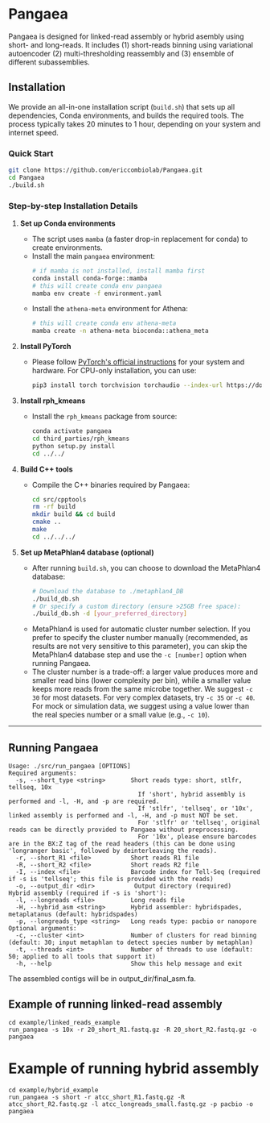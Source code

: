 # Pangaea
Pangaea is designed for linked-read assembly or hybrid asembly using short- and long-reads. It includes (1) short-reads binning using variational autoencoder (2) multi-thresholding reassembly and (3) ensemble of different subassemblies.

## Installation

We provide an all-in-one installation script (`build.sh`) that sets up all dependencies, Conda environments, and builds the required tools. The process typically takes 20 minutes to 1 hour, depending on your system and internet speed.

### Quick Start
```bash
git clone https://github.com/ericcombiolab/Pangaea.git
cd Pangaea
./build.sh
```

### Step-by-step Installation Details

1. **Set up Conda environments**
    - The script uses `mamba` (a faster drop-in replacement for conda) to create environments.
    - Install the main `pangaea` environment:
      ```bash
      # if mamba is not installed, install mamba first
      conda install conda-forge::mamba
      # this will create conda env pangaea
      mamba env create -f environment.yaml
      ```
    - Install the `athena-meta` environment for Athena:
      ```bash
      # this will create conda env athena-meta
      mamba create -n athena-meta bioconda::athena_meta
      ```

2. **Install PyTorch**
    - Please follow [PyTorch's official instructions](https://pytorch.org/get-started/locally/) for your system and hardware. For CPU-only installation, you can use:
      ```bash
      pip3 install torch torchvision torchaudio --index-url https://download.pytorch.org/whl/cpu
      ```

3. **Install rph_kmeans**
    - Install the `rph_kmeans` package from source:
      ```bash
      conda activate pangaea
      cd third_parties/rph_kmeans
      python setup.py install
      cd ../../
      ```

4. **Build C++ tools**
    - Compile the C++ binaries required by Pangaea:
      ```bash
      cd src/cpptools
      rm -rf build
      mkdir build && cd build
      cmake ..
      make
      cd ../../../
      ```

5. **Set up MetaPhlan4 database (optional)**
    - After running `build.sh`, you can choose to download the MetaPhlan4 database:
      ```bash
      # Download the database to ./metaphlan4_DB
      ./build_db.sh
      # Or specify a custom directory (ensure >25GB free space):
      ./build_db.sh -d [your_preferred_directory]
      ```
    - MetaPhlan4 is used for automatic cluster number selection. If you prefer to specify the cluster number manually (recommended, as results are not very sensitive to this parameter), you can skip the MetaPhlan4 database step and use the `-c [number]` option when running Pangaea.
    - The cluster number is a trade-off: a larger value produces more and smaller read bins (lower complexity per bin), while a smaller value keeps more reads from the same microbe together. We suggest `-c 30` for most datasets. For very complex datasets, try `-c 35` or `-c 40`. For mock or simulation data, we suggest using a value lower than the real species number or a small value (e.g., `-c 10`).

---


## Running Pangaea
```
Usage: ./src/run_pangaea [OPTIONS]
Required arguments:
  -s, --short_type <string>       Short reads type: short, stlfr, tellseq, 10x
                                    If 'short', hybrid assembly is performed and -l, -H, and -p are required.
                                    If 'stlfr', 'tellseq', or '10x', linked assembly is performed and -l, -H, and -p must NOT be set.
                                    For 'stlfr' or 'tellseq', original reads can be directly provided to Pangaea without preprocessing.
                                    For '10x', please ensure barcodes are in the BX:Z tag of the read headers (this can be done using 'longranger basic', followed by deinterleaving the reads).
  -r, --short_R1 <file>           Short reads R1 file
  -R, --short_R2 <file>           Short reads R2 file
  -I, --index <file>              Barcode index for Tell-Seq (required if -s is 'tellseq'; this file is provided with the reads)
  -o, --output_dir <dir>           Output directory (required)
Hybrid assembly (required if -s is 'short'):
  -l, --longreads <file>          Long reads file
  -H, --hybrid_asm <string>       Hybrid assembler: hybridspades, metaplatanus (default: hybridspades)
  -p, --longreads_type <string>   Long reads type: pacbio or nanopore
Optional arguments:
  -c, --cluster <int>             Number of clusters for read binning (default: 30; input metaphlan to detect species number by metaphlan)
  -t, --threads <int>             Number of threads to use (default: 50; applied to all tools that support it)
  -h, --help                      Show this help message and exit
```

The assembled contigs will be in output_dir/final_asm.fa.

## Example of running linked-read assembly
```
cd example/linked_reads_example
run_pangaea -s 10x -r 20_short_R1.fastq.gz -R 20_short_R2.fastq.gz -o pangaea
```

# Example of running hybrid assembly

```
cd example/hybrid_example
run_pangaea -s short -r atcc_short_R1.fastq.gz -R atcc_short_R2.fastq.gz -l atcc_longreads_small.fastq.gz -p pacbio -o pangaea
```
